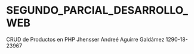 # SEGUNDO_PARCIAL_DESARROLLO_WEB
CRUD de Productos en PHP
Jhensser Andreé Aguirre Galdámez 1290-18-23967